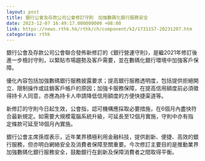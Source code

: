 ```yaml
---
layout: post
title: 銀行公會及存款公司公會修訂守則　加強數碼化銀行服務安全
date: 2023-12-07 16:49:17.000000000 +08:00
link: https://news.rthk.hk/rthk/ch/component/k2/1731157-20231207.htm
categories: rthk
---
```


銀行公會及存款公司公會聯合發佈新修訂的《銀行營運守則》，是繼2021年修訂後進一步檢討守則，以緊貼市場趨勢及客戶需要，並在數碼化銀行環境中加強客戶保障。

優化內容包括加強數碼銀行服務披露要求；提高銀行服務透明度，包括提供拒絕開立、限制操作或註銷客戶帳戶的原因；加強卡服務保障，在提高信用額度前必須徵得持卡人同意，亦應為持卡人申請降低信用額度的方便快捷渠道等。

新修訂的守則今日起生效，公會指，認可機構應採取必要措施，在6個月內盡快符合最新規定。如需要大規模電腦系統升級，可延長至12個月實施，守則中亦有指定條款可延至18個月內實施。

銀行公會主席孫煜表示，近年業界積極利用金融科技，提供創新、便捷、高效的銀行服務，但亦明白網絡安全及消費者保障至關重要。今次修訂主要目的是推動業界加強數碼化銀行服務安全，鼓勵銀行在創新及保障消費者之間取得平衡。
